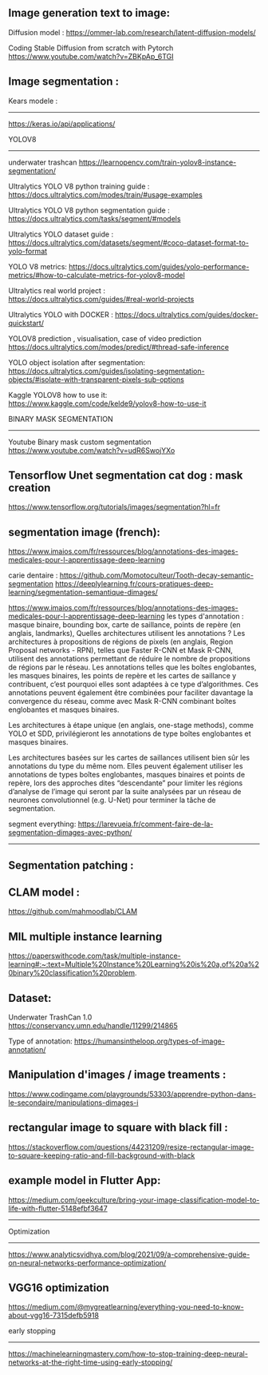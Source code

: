 Image generation text to image:
-------------------
Diffusion model :
https://ommer-lab.com/research/latent-diffusion-models/

Coding Stable Diffusion from scratch with Pytorch
https://www.youtube.com/watch?v=ZBKpAp_6TGI


Image segmentation :
-------------------

Kears modele :
*************
https://keras.io/api/applications/


YOLOV8
********
underwater trashcan
https://learnopencv.com/train-yolov8-instance-segmentation/


Ultralytics YOLO V8 python training guide :
https://docs.ultralytics.com/modes/train/#usage-examples

Ultralytics YOLO V8 python segmentation guide :
https://docs.ultralytics.com/tasks/segment/#models

Ultralytics YOLO dataset guide :
https://docs.ultralytics.com/datasets/segment/#coco-dataset-format-to-yolo-format

YOLO V8 metrics:
https://docs.ultralytics.com/guides/yolo-performance-metrics/#how-to-calculate-metrics-for-yolov8-model


Ultralytics real world project :  
https://docs.ultralytics.com/guides/#real-world-projects

Ultralytics YOLO with DOCKER :
https://docs.ultralytics.com/guides/docker-quickstart/

YOLOV8 prediction , visualisation, case of video prediction
https://docs.ultralytics.com/modes/predict/#thread-safe-inference


YOLO object isolation after segmentation:
https://docs.ultralytics.com/guides/isolating-segmentation-objects/#isolate-with-transparent-pixels-sub-options

Kaggle YOLOV8 how to use it:
https://www.kaggle.com/code/kelde9/yolov8-how-to-use-it

BINARY MASK SEGMENTATION
**************************

Youtube Binary mask custom segmentation
https://www.youtube.com/watch?v=udR6SwojYXo


Tensorflow Unet segmentation cat dog : mask creation
-----------------------------------------------------
https://www.tensorflow.org/tutorials/images/segmentation?hl=fr


segmentation image (french):
-----------------------------
https://www.imaios.com/fr/ressources/blog/annotations-des-images-medicales-pour-l-apprentissage-deep-learning

carie dentaire :
https://github.com/Momotoculteur/Tooth-decay-semantic-segmentation
https://deeplylearning.fr/cours-pratiques-deep-learning/segmentation-semantique-dimages/

https://www.imaios.com/fr/ressources/blog/annotations-des-images-medicales-pour-l-apprentissage-deep-learning
les types d'annotation : masque binaire, bounding box, carte de saillance, points de repère (en anglais, landmarks), 
Quelles architectures utilisent les annotations ?
Les architectures à propositions de régions de pixels (en anglais, Region Proposal networks - RPN), telles que Faster R-CNN et Mask R-CNN, utilisent des annotations permettant de réduire le nombre de propositions de régions par le réseau. Les annotations telles que les boîtes englobantes, les masques binaires, les points de repère et les cartes de saillance y contribuent, c’est pourquoi elles sont adaptées à ce type d’algorithmes. Ces annotations peuvent également être combinées pour faciliter davantage la convergence du réseau, comme avec Mask R-CNN combinant boîtes englobantes et masques binaires.

Les architectures à étape unique (en anglais, one-stage methods), comme YOLO et SDD, privilégieront les annotations de type boîtes englobantes et masques binaires.

Les architectures basées sur les cartes de saillances utilisent bien sûr les annotations du type du même nom. Elles peuvent également utiliser les annotations de types boîtes englobantes, masques binaires et points de repère, lors des approches dites “descendante” pour limiter les régions d’analyse de l’image qui seront par la suite analysées par un réseau de neurones convolutionnel (e.g. U-Net) pour terminer la tâche de segmentation.


segment everything:
https://larevueia.fr/comment-faire-de-la-segmentation-dimages-avec-python/

-------------------------
Segmentation patching :
-------------------------

CLAM model :
------------
https://github.com/mahmoodlab/CLAM

MIL multiple instance learning
------------------------------
https://paperswithcode.com/task/multiple-instance-learning#:~:text=Multiple%20Instance%20Learning%20is%20a,of%20a%20binary%20classification%20problem.


Dataset:
------------

Underwater TrashCan 1.0
https://conservancy.umn.edu/handle/11299/214865

Type of annotation:
https://humansintheloop.org/types-of-image-annotation/



Manipulation d'images / image treaments :
-----------------------------------------
https://www.codingame.com/playgrounds/53303/apprendre-python-dans-le-secondaire/manipulations-dimages-i

rectangular image to square with black fill :
------------------------------------------------
https://stackoverflow.com/questions/44231209/resize-rectangular-image-to-square-keeping-ratio-and-fill-background-with-black

example model in Flutter App:
-------------------------------
https://medium.com/geekculture/bring-your-image-classification-model-to-life-with-flutter-5148efbf3647

****************
Optimization
****************

https://www.analyticsvidhya.com/blog/2021/09/a-comprehensive-guide-on-neural-networks-performance-optimization/

VGG16 optimization
------------------
https://medium.com/@mygreatlearning/everything-you-need-to-know-about-vgg16-7315defb5918

early stopping
****************
https://machinelearningmastery.com/how-to-stop-training-deep-neural-networks-at-the-right-time-using-early-stopping/
